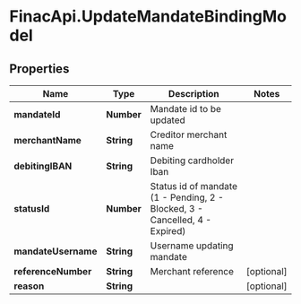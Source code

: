 # FinacApi.UpdateMandateBindingModel

## Properties
Name | Type | Description | Notes
------------ | ------------- | ------------- | -------------
**mandateId** | **Number** | Mandate id to be updated | 
**merchantName** | **String** | Creditor merchant name | 
**debitingIBAN** | **String** | Debiting cardholder Iban | 
**statusId** | **Number** | Status id of mandate (1 - Pending, 2 - Blocked, 3 - Cancelled, 4 - Expired) | 
**mandateUsername** | **String** | Username updating mandate | 
**referenceNumber** | **String** | Merchant reference | [optional] 
**reason** | **String** |  | [optional] 
